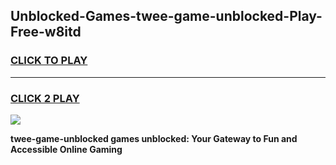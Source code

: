 
## Unblocked-Games-twee-game-unblocked-Play-Free-w8itd
<h3>
<a href="https://premium76.site?title=twee-game-unblocked&ref=20A">CLICK TO PLAY</a></h3>
<hr>

<h3>
<a href="https://premium76.site?title=twee-game-unblocked&ref=20A">CLICK 2 PLAY</a>
  
</h3>

<a href="https://premium76.site?title=twee-game-unblocked&ref=20A"><img src="https://clearcache.store/games.png"></a>


**twee-game-unblocked games unblocked: Your Gateway to Fun and Accessible Online Gaming**
